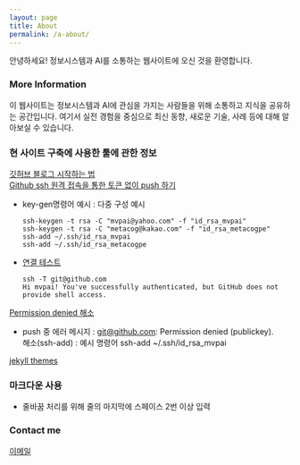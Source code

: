 ```yaml
---
layout: page
title: About
permalink: /a-about/
---
```


안녕하세요! 정보시스템과 AI를 소통하는 웹사이트에 오신 것을 환영합니다.

### More Information

이 웹사이트는 정보시스템과 AI에 관심을 가지는 사람들을 위해 소통하고 지식을 공유하는 공간입니다. 여기서 실전 경험을 중심으로 최신 동향, 새로운 기술, 사례 등에 대해 알아보실 수 있습니다.

### 현 사이트 구축에 사용한 툴에 관한 정보 
[깃허브 블로그 시작하는 법](https://ahnslab.com/21-how-to-start-github-blog/)  
[Github ssh 원격 접속을 통한 토큰 없이 push 하기](https://juno-juno.tistory.com/48)  
   - key-gen명령어 예시 : 다중 구성 예시 
        ```
        ssh-keygen -t rsa -C "mvpai@yahoo.com" -f "id_rsa_mvpai"  
        ssh-keygen -t rsa -C "metacog@kakao.com" -f "id_rsa_metacogpe"  
        ssh-add ~/.ssh/id_rsa_mvpai  
        ssh-add ~/.ssh/id_rsa_metacogpe  
        ```
        
   - [연결 테스트](https://docs.github.com/ko/authentication/connecting-to-github-with-ssh/testing-your-ssh-connection)   
        ```
        ssh -T git@github.com      
        Hi mvpai! You've successfully authenticated, but GitHub does not provide shell access.  
        ```

[Permission denied 해소](https://docs.github.com/ko/authentication/troubleshooting-ssh/error-permission-denied-publickey)   
   - push 중 에러 메시지 : git@github.com: Permission denied (publickey).  
     해소(ssh-add) : 예시 명령어 ssh-add ~/.ssh/id_rsa_mvpai

[jekyll themes](https://jekyllthemes.io/)  

### 마크다운 사용   
- 줄바꿈 처리를 위해 줄의 마지막에 스페이스 2번 이상 입력   

### Contact me  
[이메일](mailto:metacog@kakao.com)  